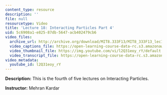 ```yaml
---
content_type: resource
description: ''
file: null
resourcetype: Video
title: 'Lecture 18: Interacting Particles Part 4'
uid: 5c6908a1-e825-87db-5647-acb402479cb6
video_files:
  archive_url: http://archive.org/download/MIT8.333F13/MIT8_333F13_lec18_300k.mp4
  video_captions_file: https://open-learning-course-data-rc.s3.amazonaws.com/8-333-statistical-mechanics-i-statistical-mechanics-of-particles-fall-2013/c7d24ddf67c55241b8ca9f10241fa024_l2Q31eoy_rY.vtt
  video_thumbnail_file: https://img.youtube.com/vi/l2Q31eoy_rY/default.jpg
  video_transcript_file: https://open-learning-course-data-rc.s3.amazonaws.com/8-333-statistical-mechanics-i-statistical-mechanics-of-particles-fall-2013/8a857cba1c051ac073a8c9d106dc7501_l2Q31eoy_rY.pdf
video_metadata:
  youtube_id: l2Q31eoy_rY
---
```


**Description:** This is the fourth of five lectures on Interacting Particles.

**Instructor:** Mehran Kardar